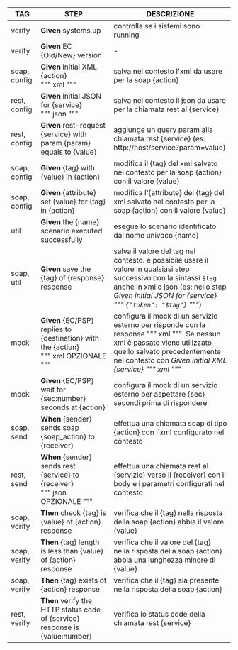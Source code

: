 | TAG          | STEP                                                                                      | DESCRIZIONE                                                                                                                                                                                                                    |
|--------------|-------------------------------------------------------------------------------------------|--------------------------------------------------------------------------------------------------------------------------------------------------------------------------------------------------------------------------------|
| verify       | **Given** systems up                                                                      | controlla se i sistemi sono running                                                                                                                                                                                            |                                                          
| verify       | **Given** EC {Old/New} version                                                            | -                                                                                                                                                                                                                              |                                                
| soap, config | **Given** initial XML {action}   <br/>""" xml """                                     | salva nel contesto l'xml da usare per la soap {action}                                                                                                                                                                         |                            
| rest, config | **Given** initial JSON for {service} <br/> """ json """                                   | salva nel contesto il json da usare per la chiamata rest al {service}                                                                                                                                                          |                                      
| rest, config | **Given** rest-request {service} with param {param} equals to {value}                     | aggiunge un query param alla chiamata rest {service} (es: http://host/service?param=value)                                                                                                                                     |         
| soap, config | **Given** {tag} with {value} in {action}                                                  | modifica il {tag} del xml salvato nel contesto per la soap {action} con il valore {value}                                                                                                                                      |                                     
| soap, config | **Given** {attribute} set {value} for {tag} in {action}                                   | modifica l'{attribute} del {tag} del xml salvato nel contesto per la soap {action} con il valore {value}                                                                                                                       |                      
| util         | **Given** the {name} scenario executed successfully                                       | esegue lo scenario identificato dal nome univoco {name}                                                                                                                                                                        |                               
| soap, util   | **Given** save the {tag} of {response} response                                           | salva il valore del tag nel contesto. é possibile usare il valore in qualsiasi step successivo con la sintassi `$tag` anche in xml o json (es: nello step _Given initial JSON for {service} <br/>""" `{"token": "$tag"}` """_) |                             
| mock         | **Given** {EC/PSP} replies to {destination} with the {action}  <br/>""" xml OPZIONALE """ | configura il mock di un servizio esterno per risponde con la response """ xml """. Se nessun xml è passato viene utilizzato quello salvato precedentemente nel contesto con _Given initial XML {service} """ xml """_      |                   
| mock         | **Given** {EC/PSP} wait for {sec:number} seconds at {action}                              | configura il mock di un servizio esterno per aspettare {sec} secondi prima di rispondere                                                                                                                                       |
| soap, send   | **When** {sender} sends soap {soap_action} to {receiver}                                  | effettua una chiamata soap di tipo {action} con l'xml configurato nel contesto                                                                                                                                                 |                      
| rest, send   | **When** {sender} sends rest {service} to {receiver}<br/> """ json OPZIONALE """          | effettua una chiamata rest al {servizio} verso il {receiver} con il body e  i parametri configurati nel contesto                                                                                                               |                          
| soap, verify | **Then** check {tag} is {value} of {action} response                                      | verifica che il {tag} nella risposta della soap {action} abbia il valore {value}                                                                                                                                               |                          
| soap, verify | **Then** {tag} length is less than {value} of {action} response                           | verifica che il valore del {tag} nella risposta della soap {action} abbia una lunghezza minore di {value}                                                                                                                      |               
| soap, verify | **Then** {tag} exists of {action} response                                                | verifica che il {tag} sia presente nella risposta della soap {action}                                                                                                                                                          |                                    
| rest, verify | **Then** verify the HTTP status code of {service} response is {value:number}     | verifica lo status code della chiamata rest {service}                                                                                                                                                                          | 
